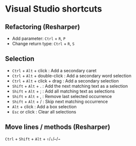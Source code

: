 # Visual Studio shortcuts

## Refactoring (Resharper)
- Add parameter: `Ctrl` + `R`, `P`
- Change return type: `Ctrl` + `R`, `S`


## Selection

- `Ctrl` + `Alt` + click : Add a secondary caret
- `Ctrl` + `Alt` + double-click : Add a secondary word selection
- `Ctrl` + `Alt` + click + drag : Add a secondary selection
- `Shift` + `Alt` + . : Add the next matching text as a selection
- `Shift` + `Alt` + ; : Add all matching text as selections
- `Shift` + `Alt` + , : Remove last selected occurrence
- `Shift` + `Alt` + / : Skip next matching occurrence
- `Alt` + click : Add a box selection
- `Esc` or click : Clear all selections

## Move lines / methods (Resharper)
`Ctrl` + `Shift` + `Alt` + `↑`/`↓`/`←`/`→`
